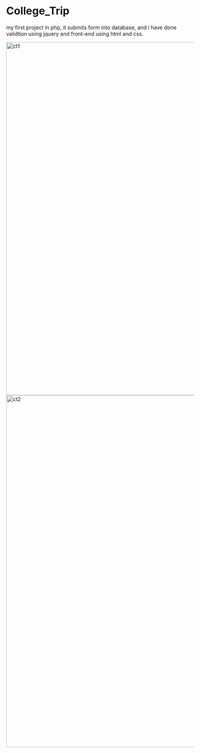 # College_Trip


my first project in php, it submits form into database, and i have done validtion using jquery and front-end using html and css.


<img width="949" alt="ct1" src="https://user-images.githubusercontent.com/70065103/129210466-0b7bc06b-eb73-4c78-a94f-4ca7485f6946.png">

<img width="946" alt="ct2" src="https://user-images.githubusercontent.com/70065103/129210637-1f2d22b0-b90a-4136-9e10-36c958f01e10.png">



